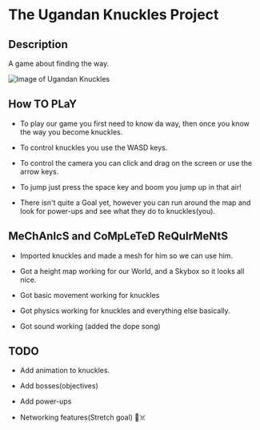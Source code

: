 # The Ugandan Knuckles Project

## Description
A game about finding the way.

![Image of Ugandan Knuckles](http://i0.kym-cdn.com/photos/images/newsfeed/001/330/335/b84.png)

## How TO PLaY

* To play our game you first need to know da way, then once you know the way you become knuckles.

* To control knuckles you use the WASD keys.

* To control the camera you can click and drag on the screen or use the arrow keys.

* To jump just press the space key and boom you jump up in that air!

* There isn't quite a Goal yet, however you can run around the map and look for power-ups and see what they do to knuckles(you).

## MeChAnIcS and CoMpLeTeD ReQuIrMeNtS

 * Imported knuckles and made a mesh for him so we can use him.

* Got a height map working for our World, and a Skybox so it looks all nice.

* Got basic movement working for knuckles

* Got physics working for knuckles and everything else basically.

* Got sound working (added the dope song)

## TODO

* Add animation to knuckles.

* Add bosses(objectives)

* Add power-ups

* Networking features(Stretch goal) :black_flag::skull_and_crossbones:
